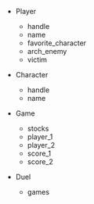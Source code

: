 * Player
  * handle
  * name
  * favorite_character
  * arch_enemy
  * victim

* Character
  * handle
  * name

* Game
  * stocks
  * player_1
  * player_2
  * score_1
  * score_2

* Duel
  * games
